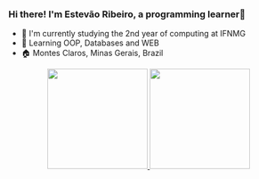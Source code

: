 ### Hi there! I'm Estevão Ribeiro, a programming learner👋

- 🔭 I'm currently studying the 2nd year of computing at IFNMG
- 🌱 Learning OOP, Databases and WEB
- 🏠 Montes Claros, Minas Gerais, Brazil

<div align="center">
  <a href="https://github.com/estevaorib">
  <img height="180em" src="https://github-readme-stats.vercel.app/api?username=estevaorib&show_icons=true&theme=dracula&include_all_commits=true&count_private=true"/>
  <img height="180em" src="https://github-readme-stats.vercel.app/api/top-langs/?username=estevaorib&layout=compact&langs_count=7&theme=dracula"/>
</div>
